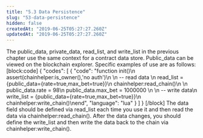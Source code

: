 ```yaml
---
title: "5.3 Data Persistence"
slug: "53-data-persistence"
hidden: false
createdAt: "2019-06-25T05:27:27.260Z"
updatedAt: "2019-06-25T05:27:27.260Z"
---
```

The public_data, private_data, read_list, and write_list in the previous chapter use the same context for a contract data store. Public_data can be viewed on the blockchain explorer. Specific examples of use are as follows:
[block:code]
{
  "codes": [
    {
      "code": "function init()\n    assert(chainhelper:is_owner(),'no auth')\n    \n    -- read data    \n    read_list = {public_data={rate=true,max_bet=true}}\n    chainhelper:read_chain()\n    \n    public_data.rate  = 98\n    public_data.max_bet = 1000000 \n    \n    -- write data\n    write_list = {public_data={rate=true,max_bet=true}}\n    chainhelper:write_chain()\nend",
      "language": "lua"
    }
  ]
}
[/block]
The data field should be defined via read_list each time you use it and then read the data via chainhelper:read_chain(). After the data changes, you should define the write_list and then write the data back to the chain via chainhelper:write_chain().